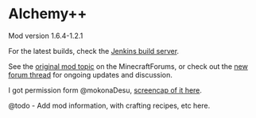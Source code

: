 Alchemy++
==================

Mod version 1.6.4-1.2.1

For the latest builds, check the <a href="http://mc.picraft.com/build/job/Alchemy++/">Jenkins build server</a>.

See the <a href="http://www.minecraftforum.net/topic/1909298-162152forge-alchemy-get-drunk-in-the-lab/">original mod topic</a> on the MinecraftForums, or check out the <a href="http://goo.gl/vryzC4">new forum thread</a> for ongoing updates and discussion.

I got permission form @mokonaDesu, <a href="https://github.com/jakimfett/AlchemyPlusPlusMod/blob/master/alchemypluspluspermission.png">screencap of it here</a>.

@todo - Add mod information, with crafting recipes, etc here.
